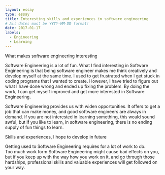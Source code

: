 ```yaml
---
layout: essay
type: essay
title: Interesting skills and experiences in software engineering
# All dates must be YYYY-MM-DD format!
date: 2017-01-17
labels:
  - Engineering
  - Learning
---
```



What makes software engineering interesting

Software Engineering is a lot of fun. What I find interesting in Software Engineering is that being software engineer makes me 
think creatively and develop myself at the same time. I used to get frustrated 
when I get stuck in coding programs that I wanted to create. 
However, I have tried to figure out what I have done wrong and ended up fixing the problem.
By doing the work, I can get myself improved and get more interested in Software Engineering. 

Software Engineering provides us with widen opportunities. 
It offers to get a job that can make money, and good software engineers are always in demand. 
If you are not interested in learning something, this would sound awful, but if you like to learn, in software engineering, 
there is no ending supply of fun things to learn. 

Skills and experiences, I hope to develop in future

Getting used to Software Engineering requires for a lot of work to do.  
Too much work form Software Engineering might cause bad effects on you, 
but if you keep up with the way how you work on it, and go through those hardships, 
professional skills and valuable experiences will get followed on your way. 

